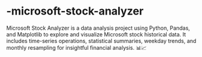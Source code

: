 # -microsoft-stock-analyzer
 Microsoft Stock Analyzer is a data analysis project using Python, Pandas, and Matplotlib to explore and visualize Microsoft stock historical data. It includes time-series operations, statistical summaries, weekday trends, and monthly resampling for insightful financial analysis. 📊📈
